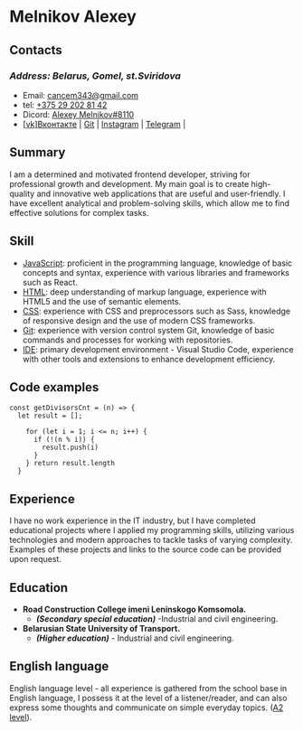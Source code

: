 # Melnikov Alexey
## Contacts
###  *Address: Belarus, Gomel, st.Sviridova*
+ Email: cancem343@gmail.com
+ tel: [+375 29 202 81 42]()
+ Dicord: [Alexey Melnikov#8110]()
+ [[vk]Вконтакте](https://vk.com/id156827295) | [Git](https://github.com/Mitsuhitomeow) | [Instagram](https://vk.com/away.php?to=https%3A%2F%2Finstagram.com%2Fmitsuhito_meow%3Figshid%3DYmMyMTA2M2Y%3D&cc_key=) | [Telegram](https://t.me/Hatiko24) |


## Summary
I am a determined and motivated frontend developer, striving for professional growth and development. My main goal is to create high-quality and innovative web applications that are useful and user-friendly. I have excellent analytical and problem-solving skills, which allow me to find effective solutions for complex tasks.

## Skill
- [JavaScript](): proficient in the programming language, knowledge of basic concepts and syntax, experience with various libraries and frameworks such as React.
- [HTML](): deep understanding of markup language, experience with HTML5 and the use of semantic elements.
- [CSS](): experience with CSS and preprocessors such as Sass, knowledge of responsive design and the use of modern CSS frameworks.
- [Git](): experience with version control system Git, knowledge of basic commands and processes for working with repositories.
- [IDE](): primary development environment - Visual Studio Code, experience with other tools and extensions to enhance development efficiency.

## Code examples
```
const getDivisorsCnt = (n) => {
  let result = [];

    for (let i = 1; i <= n; i++) {
      if (!(n % i)) {
        result.push(i)
      }
    } return result.length
  }
```
## Experience
I have no work experience in the IT industry, but I have completed educational projects where I applied my programming skills, utilizing various technologies and modern approaches to tackle tasks of varying complexity. Examples of these projects and links to the source code can be provided upon request.

## Education
+ **Road Construction College imeni Leninskogo Komsomola.**
  * ***(Secondary special education)*** -Industrial and civil engineering.
+ **Belarusian State University of Transport.**
  * ***(Higher education)*** - Industrial and civil engineering.

## English language
English language level - all experience is gathered from the school base in English language, I possess it at the level of a listener/reader, and can also express some thoughts and communicate on simple everyday topics. ([A2 level]()).